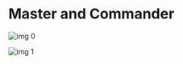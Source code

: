 # Master and Commander

![img 0](https://i.imgur.com/GHuO5Bk.jpg)

![img 1](https://i.imgur.com/bZEJbFL.png)


